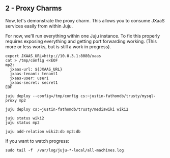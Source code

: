 ## 2 - Proxy Charms


Now, let's demonstrate the proxy charm.  This allows you to consume JXaaS services easily
from within Juju.

For now, we'll run everything within one Juju instance.  To fix this properly requires
exposing everything and getting port forwarding working.  (This more or less works, but is
still a work in progress).
   
```
export JXAAS_URL=http://10.0.3.1:8080/xaas
cat > /tmp/config <<EOF
mp2:
  jxaas-url: ${JXAAS_URL}
  jxaas-tenant: tenant1
  jxaas-user: user1
  jxaas-secret: secret1
EOF

juju deploy --config=/tmp/config cs:~justin-fathomdb/trusty/mysql-proxy mp2

juju deploy cs:~justin-fathomdb/trusty/mediawiki wiki2

juju status wiki2
juju status mp2

juju add-relation wiki2:db mp2:db
```

If you want to watch progress:

```
sudo tail -f  /var/log/juju-*-local/all-machines.log 
```